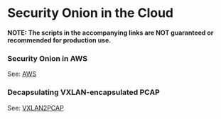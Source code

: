 # Security Onion in the Cloud
**NOTE: The scripts in the accompanying links are NOT guaranteed or recommended for production use.**

### Security Onion in AWS
See: [AWS](https://github.com/Security-Onion-Solutions/securityonion-cloud/tree/master/terraform/aws)

### Decapsulating VXLAN-encapsulated PCAP
See: [VXLAN2PCAP](https://github.com/Security-Onion-Solutions/securityonion-cloud/tree/master/vxlan2pcap)
